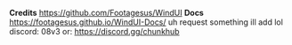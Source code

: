**Credits**
https://github.com/Footagesus/WindUI
**Docs**
https://footagesus.github.io/WindUI-Docs/
uh request something ill add lol
discord: 08v3
or: https://discord.gg/chunkhub
